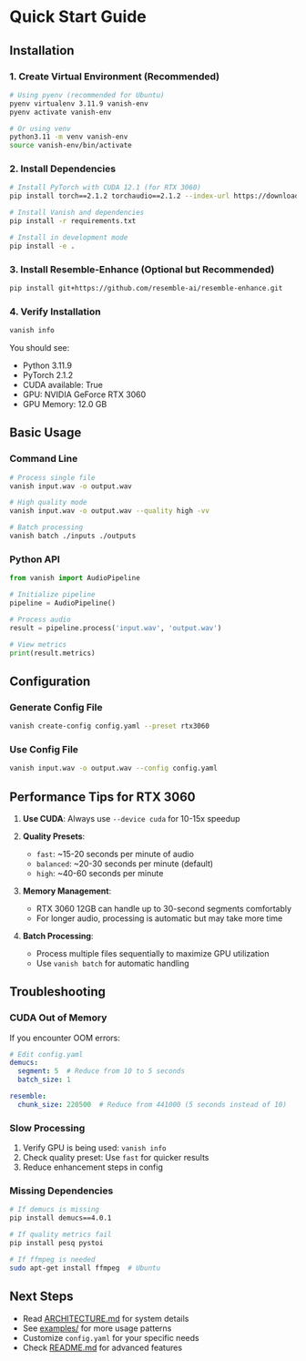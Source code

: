 # Quick Start Guide

## Installation

### 1. Create Virtual Environment (Recommended)

```bash
# Using pyenv (recommended for Ubuntu)
pyenv virtualenv 3.11.9 vanish-env
pyenv activate vanish-env

# Or using venv
python3.11 -m venv vanish-env
source vanish-env/bin/activate
```

### 2. Install Dependencies

```bash
# Install PyTorch with CUDA 12.1 (for RTX 3060)
pip install torch==2.1.2 torchaudio==2.1.2 --index-url https://download.pytorch.org/whl/cu121

# Install Vanish and dependencies
pip install -r requirements.txt

# Install in development mode
pip install -e .
```

### 3. Install Resemble-Enhance (Optional but Recommended)

```bash
pip install git+https://github.com/resemble-ai/resemble-enhance.git
```

### 4. Verify Installation

```bash
vanish info
```

You should see:
- Python 3.11.9
- PyTorch 2.1.2
- CUDA available: True
- GPU: NVIDIA GeForce RTX 3060
- GPU Memory: 12.0 GB

## Basic Usage

### Command Line

```bash
# Process single file
vanish input.wav -o output.wav

# High quality mode
vanish input.wav -o output.wav --quality high -vv

# Batch processing
vanish batch ./inputs ./outputs
```

### Python API

```python
from vanish import AudioPipeline

# Initialize pipeline
pipeline = AudioPipeline()

# Process audio
result = pipeline.process('input.wav', 'output.wav')

# View metrics
print(result.metrics)
```

## Configuration

### Generate Config File

```bash
vanish create-config config.yaml --preset rtx3060
```

### Use Config File

```bash
vanish input.wav -o output.wav --config config.yaml
```

## Performance Tips for RTX 3060

1. **Use CUDA**: Always use `--device cuda` for 10-15x speedup
2. **Quality Presets**:
   - `fast`: ~15-20 seconds per minute of audio
   - `balanced`: ~20-30 seconds per minute (default)
   - `high`: ~40-60 seconds per minute

3. **Memory Management**:
   - RTX 3060 12GB can handle up to 30-second segments comfortably
   - For longer audio, processing is automatic but may take more time

4. **Batch Processing**:
   - Process multiple files sequentially to maximize GPU utilization
   - Use `vanish batch` for automatic handling

## Troubleshooting

### CUDA Out of Memory

If you encounter OOM errors:

```yaml
# Edit config.yaml
demucs:
  segment: 5  # Reduce from 10 to 5 seconds
  batch_size: 1

resemble:
  chunk_size: 220500  # Reduce from 441000 (5 seconds instead of 10)
```

### Slow Processing

1. Verify GPU is being used: `vanish info`
2. Check quality preset: Use `fast` for quicker results
3. Reduce enhancement steps in config

### Missing Dependencies

```bash
# If demucs is missing
pip install demucs==4.0.1

# If quality metrics fail
pip install pesq pystoi

# If ffmpeg is needed
sudo apt-get install ffmpeg  # Ubuntu
```

## Next Steps

- Read [ARCHITECTURE.md](ARCHITECTURE.md) for system details
- See [examples/](../examples/) for more usage patterns
- Customize `config.yaml` for your specific needs
- Check [README.md](../README.md) for advanced features
